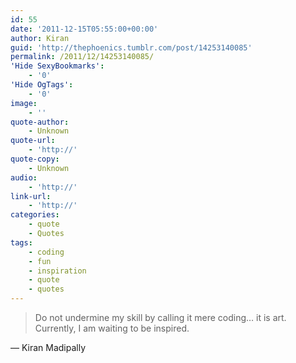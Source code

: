 ```yaml
---
id: 55
date: '2011-12-15T05:55:00+00:00'
author: Kiran
guid: 'http://thephoenics.tumblr.com/post/14253140085'
permalink: /2011/12/14253140085/
'Hide SexyBookmarks':
    - '0'
'Hide OgTags':
    - '0'
image:
    - ''
quote-author:
    - Unknown
quote-url:
    - 'http://'
quote-copy:
    - Unknown
audio:
    - 'http://'
link-url:
    - 'http://'
categories:
    - quote
    - Quotes
tags:
    - coding
    - fun
    - inspiration
    - quote
    - quotes
---
```


> Do not undermine my skill by calling it mere coding… it is art.  
> Currently, I am waiting to be inspired.

— Kiran Madipally